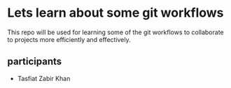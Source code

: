 # Lets learn about some git workflows

This repo will be used for learning some of the git workflows to collaborate to projects more efficiently and effectively.


## participants

- Tasfiat Zabir Khan